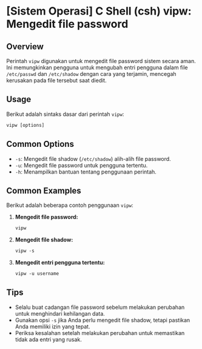 # [Sistem Operasi] C Shell (csh) vipw: Mengedit file password

## Overview
Perintah `vipw` digunakan untuk mengedit file password sistem secara aman. Ini memungkinkan pengguna untuk mengubah entri pengguna dalam file `/etc/passwd` dan `/etc/shadow` dengan cara yang terjamin, mencegah kerusakan pada file tersebut saat diedit.

## Usage
Berikut adalah sintaks dasar dari perintah `vipw`:

```csh
vipw [options]
```

## Common Options
- `-s`: Mengedit file shadow (`/etc/shadow`) alih-alih file password.
- `-u`: Mengedit file password untuk pengguna tertentu.
- `-h`: Menampilkan bantuan tentang penggunaan perintah.

## Common Examples
Berikut adalah beberapa contoh penggunaan `vipw`:

1. **Mengedit file password:**
   ```csh
   vipw
   ```

2. **Mengedit file shadow:**
   ```csh
   vipw -s
   ```

3. **Mengedit entri pengguna tertentu:**
   ```csh
   vipw -u username
   ```

## Tips
- Selalu buat cadangan file password sebelum melakukan perubahan untuk menghindari kehilangan data.
- Gunakan opsi `-s` jika Anda perlu mengedit file shadow, tetapi pastikan Anda memiliki izin yang tepat.
- Periksa kesalahan setelah melakukan perubahan untuk memastikan tidak ada entri yang rusak.